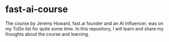 # fast-ai-course
The course by Jeremy Howard, fast.ai founder and an AI influencer, was on my ToDo list for quite some time. In this repository, I will learn and share my thoughts about the course and learning. 
